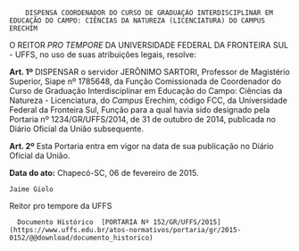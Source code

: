         DISPENSA COORDENADOR DO CURSO DE GRADUAÇÃO INTERDISCIPLINAR EM EDUCAÇÃO DO CAMPO: CIÊNCIAS DA NATUREZA (LICENCIATURA) DO CAMPUS ERECHIM  

O REITOR *PRO TEMPORE* DA UNIVERSIDADE FEDERAL DA FRONTEIRA SUL - UFFS, no uso de suas atribuições legais, resolve:

 **Art. 1º** DISPENSAR o servidor JERÔNIMO SARTORI, Professor de Magistério Superior, Siape nº 1785648, da Função Comissionada de Coordenador do Curso de Graduação Interdisciplinar em Educação do Campo: Ciências da Natureza - Licenciatura, do *Campus* Erechim, código FCC, da Universidade Federal da Fronteira Sul, Função para a qual havia sido designado pela Portaria nº 1234/GR/UFFS/2014, de 31 de outubro de 2014, publicada no Diário Oficial da União subsequente.

 **Art. 2º** Esta Portaria entra em vigor na data de sua publicação no Diário Oficial da União.

   **Data do ato:** Chapecó-SC, 06 de fevereiro de 2015.   
 

    Jaime Giolo   
 Reitor pro tempore da UFFS 

      Documento Histórico  [PORTARIA Nº 152/GR/UFFS/2015](https://www.uffs.edu.br/atos-normativos/portaria/gr/2015-0152/@@download/documento_historico)     
      